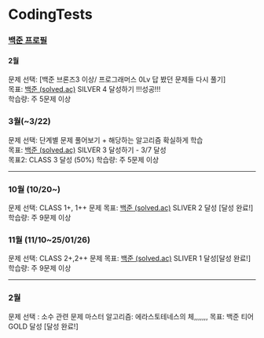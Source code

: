 # CodingTests
### [백준 프로필](https://solved.ac/profile/sim3412)


#### 2월
문제 선택: [백준 브론즈3 이상/ 프로그래머스 0Lv 답 봤던 문제들 다시 풀기] <br>
목표: [백준 (solved.ac)](https://solved.ac/class?class=2) SILVER 4 달성하기 !!!성공!!!<br> 
학습량: 주 5문제 이상


### 3월(~3/22)
문제 선택: 단계별 문제 풀어보기 + 해당하는 알고리즘 확실하게 학습 <br> 
목표: [백준 (solved.ac)](https://solved.ac/profile/sim3412) SILVER 3 달성하기 - 3/7 달성 <br> 
목표2: CLASS 3 달성 (50%)
학습량: 주 5문제 이상

---------------------------------------------------

### 10월 (10/20~)
문제 선택: CLASS 1+, 1++ 문제
목표: [백준 (solved.ac)](https://solved.ac/profile/sim3412) SLIVER 2 달성 [달성 완료!] <br> 
학습량: 주 9문제 이상


### 11월 (11/10~25/01/26) 
문제 선택: CLASS 2+,2++ 문제
목표: [백준 (solved.ac)](https://solved.ac/profile/sim3412) SLIVER 1 달성[달성 완료!] <br> 
학습량: 주 9문제 이상

---------------------------------------------------
###  2월
문제 선택 : 소수 관련 문제 마스터 
알고리즘: 에라스토테네스의 체,,,,,,,
목표: 백준 티어 GOLD 달성 [달성 완료!] <br> 
